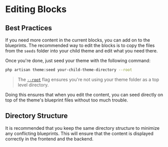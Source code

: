# Editing Blocks

## Best Practices

If you need more content in the current blocks, you can add on to the blueprints. The recommended way to edit the blocks is to copy the files from the `seeds` folder into your child theme and edit what you need there.&#x20;

Once you're done, just seed your theme with the following command:

```bash
php artisan theme:seed your-child-theme-directory --root 
```

> The [`--root`](https://docs.octobercms.com/3.x/cms/themes/seeding-themes.html#seeding-a-theme) flag ensures you're not using your theme folder as a top level directory.&#x20;

Doing this ensures that when you edit the content, you can seed directly on top of the theme's blueprint files without too much trouble.&#x20;

## Directory Structure

It is recommended that you keep the same directory structure to minimize any conflicting blueprints. This will ensure that the content is displayed correctly in the frontend and the backend.&#x20;
